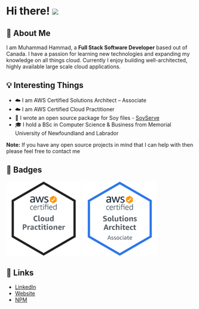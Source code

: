 # Hi there! <img src="https://media.giphy.com/media/hvRJCLFzcasrR4ia7z/giphy.gif" width="29px">

## 🚀 About Me

I am Muhammad Hammad, a **Full Stack Software Developer** based out of Canada. I have a passion for learning new technologies and expanding my knowledge on all things cloud. Currently I enjoy building well-architected, highly available large scale cloud applications.

## 💡 Interesting Things

-   ☁️ I am AWS Certified Solutions Architect – Associate
-   ☁️ I am AWS Certified Cloud Practitioner
-   📝 I wrote an open source package for Soy files - [SoyServe](https://github.com/mhnaeem/SoyServe)
-   🎓 I hold a BSc in Computer Science & Business from Memorial University of Newfoundland and Labrador

**Note:** If you have any open source projects in mind that I can help with then please feel free to contact me

## 🏅 Badges
<a href="https://www.credly.com/badges/efc68a6d-0a40-41c8-9f00-b391926567e2/public_url"><img alt="AWS Certified Cloud Practitioner" src="aws-certified-cloud-practitioner.png" width="200"/></a>
<a href="https://www.credly.com/badges/2baf72bd-611b-4a59-b32f-e689b7d38059/public_url"><img alt="AWS Certified Solutions Architect – Associate" src="aws-certified-solutions-architect-associate.png" width="200"/></a>

## 🔗 Links

- [LinkedIn](https://www.linkedin.com/in/mhnaeem99/)
- [Website](https://www.cs.mun.ca/~mhnaeem/)
- [NPM](https://www.npmjs.com/~mhnaeem)
